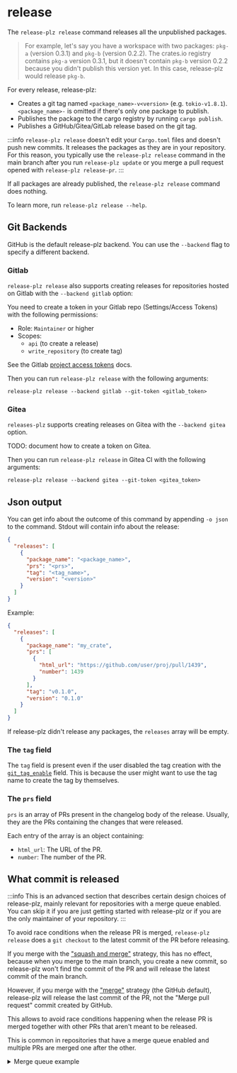 # release

The `release-plz release` command releases all the unpublished packages.

> For example, let's say you have a workspace with two packages: `pkg-a`
> (version 0.3.1) and `pkg-b` (version 0.2.2).
> The crates.io registry contains `pkg-a` version 0.3.1, but it doesn't contain
> `pkg-b` version 0.2.2 because you didn't publish this version yet.
> In this case, release-plz would release `pkg-b`.

For every release, release-plz:

- Creates a git tag named `<package_name>-v<version>` (e.g. `tokio-v1.8.1`).
  `<package_name>-` is omitted if there's only one package to publish.
- Publishes the package to the cargo registry by running `cargo publish`.
- Publishes a GitHub/Gitea/GitLab release based on the git tag.

:::info
`release-plz release` doesn't edit your `Cargo.toml` files and doesn't
push new commits. It releases the packages as they are in your repository.
For this reason, you typically use the `release-plz release` command in the main branch
after you run `release-plz update`
or you merge a pull request opened with `release-plz release-pr`.
:::

If all packages are already published, the `release-plz release` command does nothing.

To learn more, run `release-plz release --help`.

## Git Backends

GitHub is the default release-plz backend. You can use the `--backend` flag to specify a different backend.

### Gitlab

`release-plz release` also supports creating releases for repositories hosted on Gitlab with
the `--backend gitlab` option:

You need to create a token in your Gitlab repo (Settings/Access Tokens) with the following
permissions:

- Role: `Maintainer` or higher
- Scopes:
  - `api` (to create a release)
  - `write_repository` (to create tag)

See the Gitlab [project access tokens](https://docs.gitlab.com/ee/user/project/settings/project_access_tokens.html)
docs.

Then you can run `release-plz release` with the following arguments:

`release-plz release --backend gitlab --git-token <gitlab_token>`

### Gitea

`releases-plz` supports creating releases on Gitea with the `--backend gitea` option.

TODO: document how to create a token on Gitea.

Then you can run `release-plz release` in Gitea CI with the following arguments:

`release-plz release --backend gitea --git-token <gitea_token>`

## Json output

You can get info about the outcome of this command by appending `-o json` to the command.
Stdout will contain info about the release:

```json
{
  "releases": [
    {
      "package_name": "<package_name>",
      "prs": "<prs>",
      "tag": "<tag_name>",
      "version": "<version>"
    }
  ]
}
```

Example:

```json
{
  "releases": [
    {
      "package_name": "my_crate",
      "prs": [
        {
          "html_url": "https://github.com/user/proj/pull/1439",
          "number": 1439
        }
      ],
      "tag": "v0.1.0",
      "version": "0.1.0"
    }
  ]
}
```

If release-plz didn't release any packages, the `releases` array will be empty.

### The `tag` field

The `tag` field is present even if the user disabled the tag creation with the
[`git_tag_enable`](../config.md#the-git_tag_enable-field) field.
This is because the user might want to use the tag name to create the tag
by themselves.

### The `prs` field

`prs` is an array of PRs present in the changelog body of the release.
Usually, they are the PRs containing the changes that were released.

Each entry of the array is an object containing:

- `html_url`: The URL of the PR.
- `number`: The number of the PR.

## What commit is released

:::info
This is an advanced section that describes certain design choices of release-plz,
mainly relevant for repositories with a merge queue enabled.
You can skip it if you are just getting started with release-plz
or if you are the only maintainer of your repository.
:::

To avoid race conditions when the release PR is merged,
`release-plz release` does a `git checkout` to the latest commit of the PR
before releasing.

If you merge with the
["squash and merge"](https://docs.github.com/en/repositories/configuring-branches-and-merges-in-your-repository/configuring-pull-request-merges/about-merge-methods-on-github#squashing-your-merge-commits)
strategy, this has no effect, because when you merge to the main branch, you create a new commit, so release-plz won't find the commit of the PR and will release the latest commit of the main branch.

However, if you merge with the
["merge"](https://docs.github.com/en/repositories/configuring-branches-and-merges-in-your-repository/configuring-pull-request-merges/about-merge-methods-on-github)
strategy (the GitHub default), release-plz will release the last commit
of the PR, not the "Merge pull request" commit created by GitHub.

This allows to avoid race conditions happening when the release PR is merged together with other PRs that aren't meant to be released.

This is common in repositories that have a merge queue enabled and multiple PRs are merged one after the other.

<details>
<summary>Merge queue example</summary>

1. Person A adds PR 20 to the merge queue (e.g. `@bors r+`)
2. Person B adds PR 21 to the merge queue
3. PR 20 is merged into master
4. Person A sees PR 20 is merged and adds the release PR (PR 22) to the merge queue
5. PR 21 is merged into master
6. PR 22 is merged into master
7. master's workflow runs that does the publish for PR 22

This means your release includes changes from PR 21 which will be missing from the changelog and might contain breaking changes.

```mermaid
flowchart LR
  pr20(["PR 20 (fix)"])
  pr20_merge["master
  (PR 20 merge commit)"]
  pr21(["PR 21 (breaking change)"])
  pr21_merge["master
  (PR 21 merge commit)"]
  pr22(["PR 22 (release)"])
  pr22_merge["master
  (PR 22 merge commit)"]
  master --> pr20
  master --> pr20_merge
  pr20 --> pr20_merge
  master --> pr21
  pr20_merge --> pr21_merge
  pr21 --> pr21_merge
  pr20_merge --> pr22
  pr22 --> pr22_merge
  pr21_merge --> pr22_merge
```

If your PRs are merged into `main` with merge-commits, then
this race condition doesn't happen because the ancestor of the latest commit
of PR 22 is PR 20, not PR 21.

</details>
